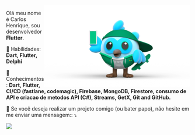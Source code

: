 <img src="images/mydashavatar.png" min-width="400px" max-width="400px" width="400px" align="right" alt="DashAvatar Carlos">

<p align="left"> 
  Olá meu nome é Carlos Henrique, sou desenvolvedor <strong>Flutter</strong>.
</p>

<p align="left">
  🦄 Habilidades: <strong>Dart, Flutter, Delphi</strong>
</p>

<p align="left">
  💼 Conhecimentos: <strong>Dart, Flutter, CI/CD (fastlane, codemagic), Firebase, MongoDB, Firestore, consumo de API e criacao de metodos API (C#), 
Streams, GetX, Git and GitHub.</strong>
</p>

<p align="left">
  💌 Se você deseja realizar um projeto comigo (ou bater papo), não hesite em me enviar uma mensagem:: ⤵️
</p>

<p align="left">  
  <a href="https://www.linkedin.com/in/carloshenriquetarabal/" alt="Linkedin">
  <img src="https://img.shields.io/badge/-Linkedin-0e76a8?style=for-the-badge&logo=Linkedin&logoColor=white&link=https://www.linkedin.com/in/carloshenriquetarabal/" /></a>
</p>  
